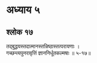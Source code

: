 # अध्याय ५

## श्लोक १७

तद्बुद्धयस्तदात्मानस्तन्निष्ठास्तत्परायणाः ।<br>गच्छन्त्यपुनरावृत्तिं ज्ञाननिर्धूतकल्मषाः ॥ ५-१७॥<br><br>

